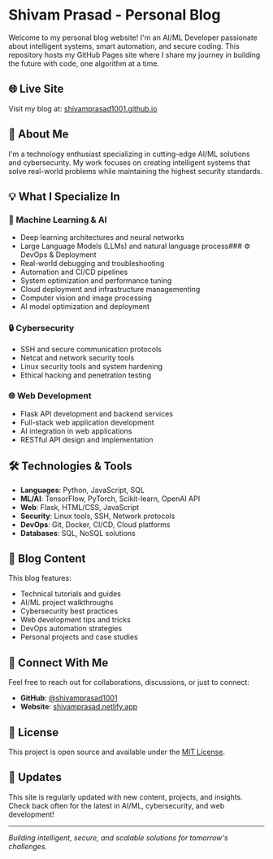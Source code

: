 # Shivam Prasad - Personal Blog
Welcome to my personal blog website! I'm an AI/ML Developer passionate about intelligent systems, smart automation, and secure coding. This repository hosts my GitHub Pages site where I share my journey in building the future with code, one algorithm at a time.

## 🌐 Live Site

Visit my blog at: [shivamprasad1001.github.io](https://shivamprasad1001.github.io)

## 🚀 About Me

I'm a technology enthusiast specializing in cutting-edge AI/ML solutions and cybersecurity. My work focuses on creating intelligent systems that solve real-world problems while maintaining the highest security standards.

## 💡 What I Specialize In

### 🤖 Machine Learning & AI
- Deep learning architectures and neural networks
- Large Language Models (LLMs) and natural language process### ⚙️ DevOps & Deployment
- Real-world debugging and troubleshooting
- Automation and CI/CD pipelines
- System optimization and performance tuning
- Cloud deployment and infrastructure managementing
- Computer vision and image processing
- AI model optimization and deployment

### 🔒 Cybersecurity
- SSH and secure communication protocols
- Netcat and network security tools
- Linux security tools and system hardening
- Ethical hacking and penetration testing

### 🌐 Web Development
- Flask API development and backend services
- Full-stack web application development
- AI integration in web applications
- RESTful API design and implementation

## 🛠️ Technologies & Tools

- **Languages**: Python, JavaScript, SQL
- **ML/AI**: TensorFlow, PyTorch, Scikit-learn, OpenAI API
- **Web**: Flask, HTML/CSS, JavaScript
- **Security**: Linux tools, SSH, Network protocols
- **DevOps**: Git, Docker, CI/CD, Cloud platforms
- **Databases**: SQL, NoSQL solutions

## 📝 Blog Content

This blog features:
- Technical tutorials and guides
- AI/ML project walkthroughs
- Cybersecurity best practices
- Web development tips and tricks
- DevOps automation strategies
- Personal projects and case studies
## 🤝 Connect With Me

Feel free to reach out for collaborations, discussions, or just to connect:
- **GitHub**: [@shivamprasad1001](https://github.com/shivamprasad1001)
- **Website**: [shivamprasad.netlify.app](https://shivamprasad.netlify.app)
## 📄 License

This project is open source and available under the [MIT License](LICENSE).
## 🔄 Updates

This site is regularly updated with new content, projects, and insights. Check back often for the latest in AI/ML, cybersecurity, and web development!

---

*Building intelligent, secure, and scalable solutions for tomorrow's challenges.*
